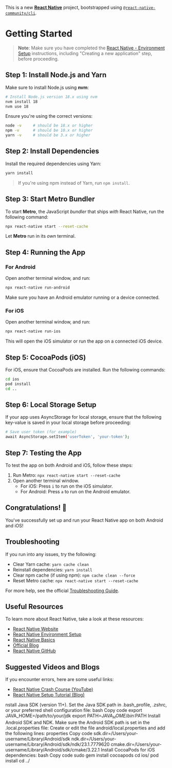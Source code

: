 
This is a new [**React Native**](https://reactnative.dev) project, bootstrapped using [`@react-native-community/cli`](https://github.com/react-native-community/cli).

# Getting Started

> **Note**: Make sure you have completed the [React Native - Environment Setup](https://reactnative.dev/docs/environment-setup) instructions, including "Creating a new application" step, before proceeding.

## Step 1: Install Node.js and Yarn

Make sure to install Node.js using **nvm**:

```bash
# Install Node.js version 18.x using nvm
nvm install 18
nvm use 18
```

Ensure you're using the correct versions:
```bash
node -v     # should be 18.x or higher
npm -v      # should be 10.x or higher
yarn -v     # should be 3.x or higher
```

## Step 2: Install Dependencies

Install the required dependencies using Yarn:

```bash
yarn install
```

> If you're using npm instead of Yarn, run `npm install`.

## Step 3: Start Metro Bundler

To start **Metro**, the JavaScript _bundler_ that ships _with_ React Native, run the following command:

```bash
npx react-native start --reset-cache
```

Let **Metro** run in its _own_ terminal.

## Step 4: Running the App

### For Android

Open another terminal window, and run:

```bash
npx react-native run-android
```

Make sure you have an Android emulator running or a device connected.

### For iOS

Open another terminal window, and run:

```bash
npx react-native run-ios
```

This will open the iOS simulator or run the app on a connected iOS device.

## Step 5: CocoaPods (iOS)

For iOS, ensure that CocoaPods are installed. Run the following commands:

```bash
cd ios
pod install
cd ..
```

## Step 6: Local Storage Setup

If your app uses AsyncStorage for local storage, ensure that the following key-value is saved in your local storage before proceeding:

```bash
# Save user token (for example)
await AsyncStorage.setItem('userToken', 'your-token');
```

## Step 7: Testing the App

To test the app on both Android and iOS, follow these steps:

1. Run Metro: `npx react-native start --reset-cache`
2. Open another terminal window.
   - For iOS: Press `i` to run on the iOS simulator.
   - For Android: Press `a` to run on the Android emulator.

## Congratulations! 🎉

You've successfully set up and run your React Native app on both Android and iOS!

## Troubleshooting

If you run into any issues, try the following:
- Clear Yarn cache: `yarn cache clean`
- Reinstall dependencies: `yarn install`
- Clear npm cache (if using npm): `npm cache clean --force`
- Reset Metro cache: `npx react-native start --reset-cache`

For more help, see the official [Troubleshooting Guide](https://reactnative.dev/docs/troubleshooting).

## Useful Resources

To learn more about React Native, take a look at these resources:
- [React Native Website](https://reactnative.dev)
- [React Native Environment Setup](https://reactnative.dev/docs/environment-setup)
- [React Native Basics](https://reactnative.dev/docs/getting-started)
- [Official Blog](https://reactnative.dev/blog)
- [React Native GitHub](https://github.com/facebook/react-native)

## Suggested Videos and Blogs

If you encounter errors, here are some useful links:

- [React Native Crash Course (YouTube)](https://www.youtube.com/watch?v=0-S5a0eXPoc)
- [React Native Setup Tutorial (Blog)](https://www.freecodecamp.org/news/react-native-tutorial/)


nstall Java SDK (version 11+). Set the Java SDK path in .bash_profile, .zshrc, or your preferred shell configuration file:
bash
Copy code
export JAVA_HOME=/path/to/your/jdk
export PATH=$JAVA_HOME/bin:$PATH
Install Android SDK and NDK. Make sure the Android SDK path is set in the .local.properties file:
Create or edit the file android/local.properties and add the following lines:
properties
Copy code
sdk.dir=/Users/your-username/Library/Android/sdk
ndk.dir=/Users/your-username/Library/Android/sdk/ndk/23.1.7779620
cmake.dir=/Users/your-username/Library/Android/sdk/cmake/3.22.1
Install CocoaPods for iOS dependencies:
bash
Copy code
sudo gem install cocoapods
cd ios/
pod install
cd ../